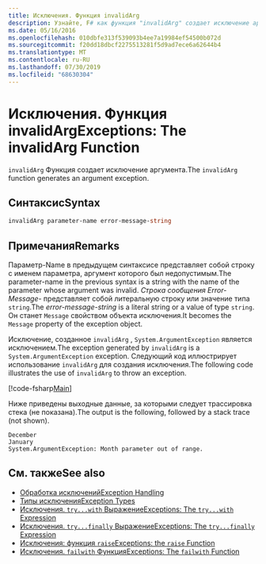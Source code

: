 ```yaml
---
title: Исключения. Функция invalidArg
description: Узнайте, F# как функция "invalidArg" создает исключение аргумента.
ms.date: 05/16/2016
ms.openlocfilehash: 010dbfe313f539093b4ee7a19984ef54500b072d
ms.sourcegitcommit: f20dd18dbcf2275513281f5d9ad7ece6a62644b4
ms.translationtype: MT
ms.contentlocale: ru-RU
ms.lasthandoff: 07/30/2019
ms.locfileid: "68630304"
---
```

# <a name="exceptions-the-invalidarg-function"></a><span data-ttu-id="ee6e8-103">Исключения. Функция invalidArg</span><span class="sxs-lookup"><span data-stu-id="ee6e8-103">Exceptions: The invalidArg Function</span></span>

<span data-ttu-id="ee6e8-104">`invalidArg` Функция создает исключение аргумента.</span><span class="sxs-lookup"><span data-stu-id="ee6e8-104">The `invalidArg` function generates an argument exception.</span></span>

## <a name="syntax"></a><span data-ttu-id="ee6e8-105">Синтаксис</span><span class="sxs-lookup"><span data-stu-id="ee6e8-105">Syntax</span></span>

```fsharp
invalidArg parameter-name error-message-string
```

## <a name="remarks"></a><span data-ttu-id="ee6e8-106">Примечания</span><span class="sxs-lookup"><span data-stu-id="ee6e8-106">Remarks</span></span>

<span data-ttu-id="ee6e8-107">Параметр-Name в предыдущем синтаксисе представляет собой строку с именем параметра, аргумент которого был недопустимым.</span><span class="sxs-lookup"><span data-stu-id="ee6e8-107">The parameter-name in the previous syntax is a string with the name of the parameter whose argument was invalid.</span></span> <span data-ttu-id="ee6e8-108">*Строка сообщения Error-Message-* представляет собой литеральную строку или значение типа `string`.</span><span class="sxs-lookup"><span data-stu-id="ee6e8-108">The *error-message-string* is a literal string or a value of type `string`.</span></span> <span data-ttu-id="ee6e8-109">Он станет `Message` свойством объекта исключения.</span><span class="sxs-lookup"><span data-stu-id="ee6e8-109">It becomes the `Message` property of the exception object.</span></span>

<span data-ttu-id="ee6e8-110">Исключение, созданное `invalidArg` , `System.ArgumentException` является исключением.</span><span class="sxs-lookup"><span data-stu-id="ee6e8-110">The exception generated by `invalidArg` is a `System.ArgumentException` exception.</span></span> <span data-ttu-id="ee6e8-111">Следующий код иллюстрирует использование `invalidArg` для создания исключения.</span><span class="sxs-lookup"><span data-stu-id="ee6e8-111">The following code illustrates the use of `invalidArg` to throw an exception.</span></span>

[!code-fsharp[Main](~/samples/snippets/fsharp/lang-ref-2/snippet6101.fs)]

<span data-ttu-id="ee6e8-112">Ниже приведены выходные данные, за которыми следует трассировка стека (не показана).</span><span class="sxs-lookup"><span data-stu-id="ee6e8-112">The output is the following, followed by a stack trace (not shown).</span></span>

```
December
January
System.ArgumentException: Month parameter out of range.
```

## <a name="see-also"></a><span data-ttu-id="ee6e8-113">См. также</span><span class="sxs-lookup"><span data-stu-id="ee6e8-113">See also</span></span>

- [<span data-ttu-id="ee6e8-114">Обработка исключений</span><span class="sxs-lookup"><span data-stu-id="ee6e8-114">Exception Handling</span></span>](index.md)
- [<span data-ttu-id="ee6e8-115">Типы исключения</span><span class="sxs-lookup"><span data-stu-id="ee6e8-115">Exception Types</span></span>](exception-types.md)
- [<span data-ttu-id="ee6e8-116">Исключения. `try...with` Выражение</span><span class="sxs-lookup"><span data-stu-id="ee6e8-116">Exceptions: The `try...with` Expression</span></span>](the-try-with-expression.md)
- [<span data-ttu-id="ee6e8-117">Исключения. `try...finally` Выражение</span><span class="sxs-lookup"><span data-stu-id="ee6e8-117">Exceptions: The `try...finally` Expression</span></span>](the-try-finally-expression.md)
- [<span data-ttu-id="ee6e8-118">Исключения: функция `raise`</span><span class="sxs-lookup"><span data-stu-id="ee6e8-118">Exceptions: the `raise` Function</span></span>](the-raise-function.md)
- [<span data-ttu-id="ee6e8-119">Исключения. `failwith` Функция</span><span class="sxs-lookup"><span data-stu-id="ee6e8-119">Exceptions: The `failwith` Function</span></span>](the-failwith-function.md)

